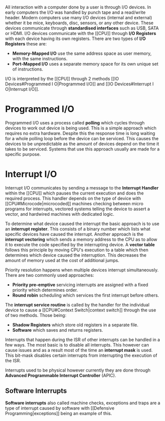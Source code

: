 All interaction with a computer done by a user is through I/O devices. In early computers the I/O was handled by punch tape and a read/write header. Modern computers use many I/O devices (internal and external) whether it be mice, keyboards, disc, sensors, or any other device. These devices communicate through **standardised interfaces** such as USB, SATA or HDMI. I/O devices communicate with the [[CPU]] through **I/O Registers** with each device having its own registers. There are two types of **I/O Registers** these are:
- **Memory-Mapped I/O** use the same address space as user memory, with the same instructions.
- **Port-Mapped I/O** uses a separate memory space for its own unique set of instructions.

I/O is interpreted by the [[CPU]] through 2 methods [[IO Devices#Programmed I O|Programmed I/O]] and [[IO Devices#Interrupt I O|Interrupt I/O]].

# Programmed I/O
Programmed I/O uses a process called **polling** which cycles through devices to work out device is being used. This is a simple approach which requires no extra hardware. Despite this the response time is long waiting for a whole polling loop before the device can be serviced. This causes the devices to be unpredictable as the amount of devices depend on the time it takes to be serviced. Systems that use this approach usually are made for a specific purpose.

# Interrupt I/O
Interrupt I/O communicates by sending a message to the **Interrupt Handler** within the [[CPU]] which pauses the current execution and does the required process. This handler depends on the type of device with [[CPU#Microcode|microcoded]] machines checking between micro programs for interrupts, vectored systems telling the device to assert a vector, and hardwired machines with dedicated logic. 

To determine what device caused the interrupt the basic approach is to use an **interrupt register**. This consists of a binary number which lists what specific devices have caused the interrupt. Another approach is the **interrupt vectoring** which sends a memory address to the CPU as to allow it to execute the code specified by the interrupting device. A **vector table** follows this principle by moving CPU's execution to a table which then determines which device caused the interruption. This decreases the amount of memory used at the cost of additional jumps.

Priority resolution happens when multiple devices interrupt simultaneously. There are two commonly used approaches:
- **Priority pre-emptive** servicing interrupts are assigned with a fixed priority which determines order.
- **Round robin** scheduling which services the first interrupt before others.

The **interrupt service routine** is called by the handler for the individual device to cause a [[CPU#Context Switch|context switch]] through the use of two methods. Those being:
- **Shadow Registers** which store old registers in a separate file.
- **Software** which saves and returns registers.

Interrupts that happen during the ISR of other interrupts can be handled in a few ways. The most basic is to disable all interrupts. This however can cause issues and as a result most of the time an **interrupt mask** is used. This bit-mask disables certain interrupts from interrupting the execution of the ISR. 

Interrupts used to be physical however currently they are done through **Advanced Programmable Interrupt Controller** (APIC).

## Software Interrupts
**Software interrupts** also called machine checks, exceptions and traps are a type of interrupt caused by software with [[Defensive Programming|exceptions]] being an example of this. 